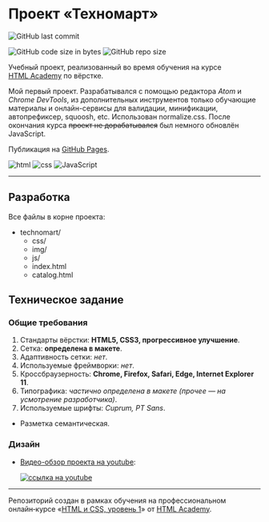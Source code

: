 # Проект «Техномарт»

![GitHub last commit](https://img.shields.io/github/last-commit/sFlcn/technomart?logo=git)

![GitHub code size in bytes](https://img.shields.io/github/languages/code-size/sFlcn/technomart)
![GitHub repo size](https://img.shields.io/github/repo-size/sFlcn/technomart)

Учебный проект, реализованный во время обучения на курсе [HTML Academy](https://htmlacademy.ru) по вёрстке.

Мой первый проект. Разрабатывался с помощью редактора *Atom* и *Chrome DevTools*, из дополнительных инструментов только обучающие материалы и онлайн-сервисы для валидации, минификации, автопрефиксер, squoosh, etc. Использован normalize.css. После окончания курса ~~проект не дорабатывался~~ был немного обновлён JavaScript.

Публикация на [GitHub Pages](https://sflcn.github.io/technomart/).

![html](https://img.shields.io/badge/html-informational?style=flat&logo=HTML5&logoColor=e34f26&color=d3d3d3)
![css](https://img.shields.io/badge/css-informational?style=flat&logo=CSS3&logoColor=1572b6&color=d3d3d3)
![JavaScript](https://img.shields.io/badge/JavaScript-informational?style=flat&logo=JavaScript&logoColor=f7df1e&color=d3d3d3)

---

## Разработка

Все файлы в корне проекта:

- technomart/
  - css/
  - img/
  - js/
  - index.html
  - catalog.html

## Техническое задание

### Общие требования

1. Стандарты вёрстки: **HTML5, CSS3, прогрессивное улучшение**.
2. Сетка: **определена в макете**.
3. Адаптивность сетки: *нет*.
4. Используемые фреймворки: *нет*.
5. Кроссбраузерность: **Chrome, Firefox, Safari, Edge, Internet Explorer 11**.
6. Типографика: *частично определена в макете (прочее — на усмотрение разработчика)*.
7. Используемые шрифты: *Cuprum, PT Sans*.

- Разметка семантическая.

### Дизайн

- [Видео-обзор проекта на youtube](https://www.youtube.com/watch?v=_mxp5wiOFyE):

  [![ссылка на youtube](https://img.youtube.com/vi/_mxp5wiOFyE/0.jpg)](https://www.youtube.com/watch?v=_mxp5wiOFyE)

---

Репозиторий создан в рамках обучения на профессиональном онлайн‑курсе «[HTML и CSS, уровень 1](https://htmlacademy.ru/intensive/htmlcss)» от [HTML Academy](https://htmlacademy.ru).
